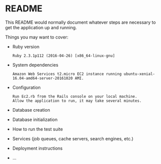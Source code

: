 # README

This README would normally document whatever steps are necessary to get the
application up and running.

Things you may want to cover:

* Ruby version
  ```
  Ruby 2.3.1p112 (2016-04-26) [x86_64-linux-gnu]
  ```
* System dependencies
  ```
  Amazon Web Services t2.micro EC2 instance running ubuntu-xenial-16.04-amd64-server-20161020 AMI.
  ```
* Configuration
  ```
  Run Ec2.rb from the Rails console on your local machine.
  Allow the application to run, it may take several minutes.
  
  ```

* Database creation

* Database initialization

* How to run the test suite

* Services (job queues, cache servers, search engines, etc.)

* Deployment instructions

* ...
